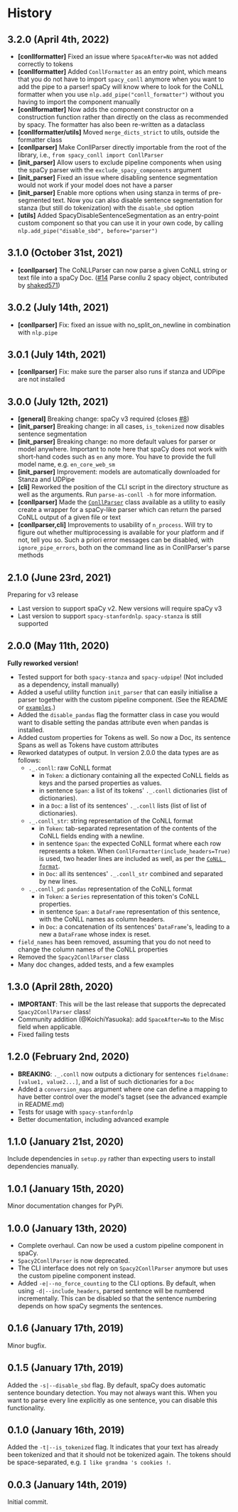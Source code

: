 # History

## 3.2.0 (April 4th, 2022)

- **[conllformatter]** Fixed an issue where `SpaceAfter=No` was not added correctly to tokens
- **[conllformatter]** Added `ConllFormatter` as an entry point, which means that you do not have to import 
  `spacy_conll` anymore when you want to add the pipe to a parser! spaCy will know where to look for the CoNLL 
  formatter when you use `nlp.add_pipe("conll_formatter")` without you having to import the component manually
- **[conllformatter]** Now adds the component constructor on a construction function rather than directly on the class
  as recommended by spacy. The formatter has also been re-written as a dataclass
- **[conllformatter/utils]** Moved `merge_dicts_strict` to utils, outside the formatter class
- **[conllparser]** Make ConllParser directly importable from the root of the library, i.e.,
  `from spacy_conll import ConllParser`
- **[init_parser]** Allow users to exclude pipeline components when using the spaCy parser with the 
  `exclude_spacy_components` argument
- **[init_parser]** Fixed an issue where disabling sentence segmentation would not work if your model does
  not have a parser
- **[init_parser]** Enable more options when using stanza in terms of pre-segmented text. Now you can also disable
  sentence segmentation for stanza (but still do tokenization) with the `disable_sbd` option
- **[utils]** Added SpacyDisableSentenceSegmentation as an entry-point custom component so that you can use it in your
  own code, by calling `nlp.add_pipe("disable_sbd", before="parser")`


## 3.1.0 (October 31st, 2021)

- **[conllparser]** The CoNLLParser can now parse a given CoNLL string or text file into a spaCy Doc.
  ([#14](https://github.com/BramVanroy/spacy_conll/pull/14) Parse conllu 2 spacy object, contributed by
  [shaked571](https://github.com/shaked571))


## 3.0.2 (July 14th, 2021)

- **[conllparser]** Fix: fixed an issue with no_split_on_newline in combination with `nlp.pipe`


## 3.0.1 (July 14th, 2021)

- **[conllparser]** Fix: make sure the parser also runs if stanza and UDPipe are not installed


## 3.0.0 (July 12th, 2021)

- **[general]** Breaking change: spaCy v3 required (closes [#8](https://github.com/BramVanroy/spacy_conll/issues/8))
- **[init_parser]** Breaking change: in all cases, `is_tokenized` now disables sentence segmentation
- **[init_parser]** Breaking change: no more default values for parser or model anywhere. Important to note here that
  spaCy does not work with short-hand codes such as `en` any more. You have to provide the full model name, e.g.
  ``en_core_web_sm``
- **[init_parser]** Improvement: models are automatically downloaded for Stanza and UDPipe
- **[cli]** Reworked the position of the CLI script in the directory structure as well as the arguments. Run
  `parse-as-conll -h` for more information.
- **[conllparser]** Made the [`ConllParser`](spacy_conll/parser.py) class available as a utility to easily create a 
  wrapper for a spaCy-like
  parser which can return the parsed CoNLL output of a given file or text
- **[conllparser,cli]** Improvements to usability of `n_process`. Will try to figure out whether multiprocessing
  is available for your platform and if not, tell you so. Such a priori error messages can be disabled, with
  `ignore_pipe_errors`, both on the command line as in ConllParser's parse methods
  


## 2.1.0 (June 23rd, 2021)

Preparing for v3 release

- Last version to support spaCy v2. New versions will require spaCy v3
- Last version to support ``spacy-stanfordnlp``. ``spacy-stanza`` is still supported


## 2.0.0 (May 11th, 2020)

**Fully reworked version!**

- Tested support for both `spacy-stanza` and `spacy-udpipe`! (Not included as a dependency, install manually)
- Added a useful utility function `init_parser` that can easily initialise a parser together with the custom
  pipeline component. (See the README or [`examples`](examples/).)
- Added the `disable_pandas` flag the formatter class in case you would want to disable setting the pandas
  attribute even when pandas is installed.
- Added custom properties for Tokens as well. So now a Doc, its sentence Spans as well as Tokens have custom attributes
- Reworked datatypes of output. In version 2.0.0 the data types are as follows:
    - `._.conll`: raw CoNLL format
        - in `Token`: a dictionary containing all the expected CoNLL fields as keys and the parsed properties as
          values.
        - in sentence `Span`: a list of its tokens' `._.conll` dictionaries (list of dictionaries).
        - in a `Doc`: a list of its sentences' `._.conll` lists (list of list of dictionaries).
    - `._.conll_str`: string representation of the CoNLL format
        - in `Token`: tab-separated representation of the contents of the CoNLL fields ending with a newline.
        - in sentence `Span`: the expected CoNLL format where each row represents a token. When
          `ConllFormatter(include_headers=True)` is used, two header lines are included as well, as per the
          [`CoNLL format`](https://universaldependencies.org/format.html#sentence-boundaries-and-comments).
        - in `Doc`: all its sentences' `._.conll_str` combined and separated by new lines.
    - `._.conll_pd`: ``pandas`` representation of the CoNLL format
        - in `Token`: a `Series` representation of this token's CoNLL properties.
        - in sentence `Span`: a `DataFrame` representation of this sentence, with the CoNLL names as column
          headers.
        - in `Doc`: a concatenation of its sentences' `DataFrame`'s, leading to a new a `DataFrame` whose
          index is reset.
- `field_names` has been removed, assuming that you do not need to change the column names of the CoNLL properties
- Removed the `Spacy2ConllParser` class
- Many doc changes, added tests, and a few examples


## 1.3.0 (April 28th, 2020)

- **IMPORTANT**: This will be the last release that supports the deprecated `Spacy2ConllParser` class!
- Community addition (@KoichiYasuoka): add `SpaceAfter=No` to the Misc field when applicable.
- Fixed failing tests


## 1.2.0 (February 2nd, 2020)

- **BREAKING**: `._.conll` now outputs a dictionary for sentences `fieldname: [value1, value2...]`, and
  a list of such dictionaries for a `Doc`
- Added a `conversion_maps` argument where one can define a mapping to have better control over the model's tagset
  (see the advanced example in README.md)
- Tests for usage with `spacy-stanfordnlp`
- Better documentation, including advanced example


## 1.1.0 (January 21st, 2020)

Include dependencies in `setup.py` rather than expecting users to install dependencies manually.


## 1.0.1 (January 15th, 2020)

Minor documentation changes for PyPi.


## 1.0.0 (January 13th, 2020)

- Complete overhaul. Can now be used a custom pipeline component in spaCy.
- `Spacy2ConllParser` is now deprecated.
- The CLI interface does not rely on `Spacy2ConllParser` anymore but uses the custom pipeline component instead.
- Added `-e|--no_force_counting` to the CLI options. By default, when using `-d|--include_headers`,
  parsed sentence will be numbered incrementally. This can be disabled so that the sentence numbering depends on how
  spaCy segments the sentences.


## 0.1.6 (January 17th, 2019)

Minor bugfix.


## 0.1.5 (January 17th, 2019)

Added the `-s|--disable_sbd` flag. By default, spaCy does automatic sentence boundary detection. You may not
always want this. When you want to parse every line explicitly as one sentence, you can disable this functionality.


## 0.1.0 (January 16th, 2019)

Added the `-t|--is_tokenized` flag. It indicates that your text has already been tokenized and that it should not
be tokenized again. The tokens should be space-separated, e.g. `I like grandma 's cookies !`.


## 0.0.3 (January 14th, 2019)

Initial commit.